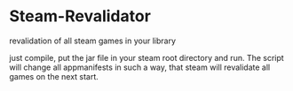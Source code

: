 # Steam-Revalidator
revalidation of all steam games in your library

just compile, put the jar file in your steam root directory and run.
The script will change all appmanifests in such a way, that steam will revalidate all games on the next start.